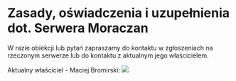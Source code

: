 # Zasady, oświadczenia i uzupełnienia dot. Serwera Moraczan

W razie obiekcji lub pytań zapraszamy do kontaktu w zgłoszeniach na rzeczonym serwerze lub do kontaktu z aktualnym jego właścicielem.

Aktualny właściciel - Maciej Bromirski:
<a href="https://twitter.com/maciejbromirski"><img src="https://img.shields.io/badge/Maciej%20Bromirski-7789da?logo=twitter&style=flag"></a>
